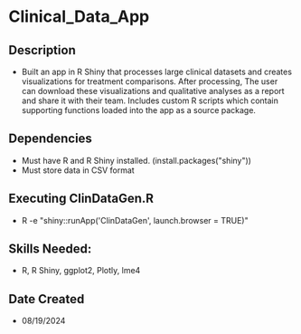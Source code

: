 # Clinical_Data_App
## Description
- Built an app in R Shiny that processes large clinical datasets and creates visualizations for treatment comparisons. After processing, The user can download these visualizations and qualitative analyses as a report and share it with their team. Includes custom R scripts which contain supporting functions loaded into the app as a source package.
## Dependencies
- Must have R and R Shiny installed. (install.packages("shiny"))
- Must store data in CSV format
## Executing ClinDataGen.R
- R -e "shiny::runApp('ClinDataGen', launch.browser = TRUE)"
## Skills Needed:
- R, R Shiny, ggplot2, Plotly, lme4
## Date Created
- 08/19/2024
